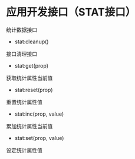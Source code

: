# 应用开发接口（STAT接口） #

统计数据接口

* stat:cleanup()

接口清理接口

* stat:get(prop)

获取统计属性当前值

* stat:reset(prop)

重置统计属性值

* stat:inc(prop, value)

累加统计属性当前值

* stat:set(prop, value)

设定统计属性值

